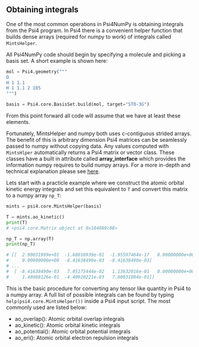 ## Obtaining integrals
One of the most common operations in Psi4NumPy is obtaining integrals from the Psi4 program.
In Psi4 there is a convenient helper function that builds dense arrays (required for numpy to work) of integrals called ```MintsHelper```.

All Psi4NumPy code should begin by specifying a molecule and picking a basis set.
A short example is shown here:
```python
mol = Psi4.geometry("""
O
H 1 1.1
H 1 1.1 2 105
""")

basis = Psi4.core.BasisSet.build(mol, target="STO-3G")
```
From this point forward all code will assume that we have at least these elements.

Fortunately, MintsHelper and numpy both uses c-contiguous strided arrays.
The benefit of this is arbitrary dimension Psi4 matrices can be seamlessly passed to numpy without copying data.
Any values computed with ```MintsHlper``` automatically returns a Psi4 matrix or vector class. 
These classes have a built in attribute called __array_interface__ which provides the information numpy requires to build numpy arrays.
For a more in-depth and technical explanation please see [here](http://docs.scipy.org/doc/numpy/reference/arrays.interface.html).

Lets start with a practicle example where we construct the atomic orbital kinetic energy integrals and set this equivalent to ```T``` and convert this matrix to a numpy array ```np_T```:
```python
mints = psi4.core.MintsHelper(basis)

T = mints.ao_kinetic()
print(T)
# <psi4.core.Matrix object at 0x104089c08>

np_T = np.array(T)
print(np_T)

# [[  2.90031999e+01  -1.68010939e-01  -1.95597464e-17   0.00000000e+00
#     0.00000000e+00  -8.41638490e-03  -8.41638490e-03]
# ...
#  [ -8.41638490e-03   7.05173444e-02   1.13632016e-01   0.00000000e+00
#     1.48088126e-01  -4.40920221e-03   7.60031884e-01]]
```
This is the basic procedure for converting any tensor like quantity in Psi4 to a numpy array.
A full list of possible integrals can be found by typing ```help(psi4.core.MintsHelper())``` inside a Psi4 input script.
The most commonly used are listed below:
 - ao_overlap(): Atomic orbital overlap integrals 
 - ao_kinetic(): Atomic orbital kinetic integrals
 - ao_potential(): Atomic orbital potential integrals
 - ao_eri(): Atomic orbital electron repulsion integrals

